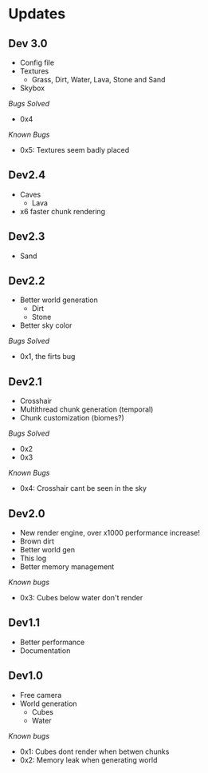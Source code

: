 # Updates

## Dev 3.0
* Config file
* Textures
  * Grass, Dirt, Water, Lava, Stone and Sand
* Skybox

*Bugs Solved*
* 0x4

*Known Bugs*
* 0x5: Textures seem badly placed

## Dev2.4
* Caves
  * Lava
* x6 faster chunk rendering

## Dev2.3
* Sand

## Dev2.2
* Better world generation
  * Dirt
  * Stone
* Better sky color

*Bugs Solved*
* 0x1, the firts bug
  
## Dev2.1
* Crosshair
* Multithread chunk generation (temporal)
* Chunk customization (biomes?)

*Bugs Solved*
* 0x2
* 0x3

*Known Bugs*
* 0x4: Crosshair cant be seen in the sky

## Dev2.0
* New render engine, over x1000 performance increase!
* Brown dirt
* Better world gen
* This log
* Better memory management

*Known bugs*
* 0x3: Cubes below water don't render

## Dev1.1 
* Better performance
* Documentation

## Dev1.0
* Free camera
* World generation
  * Cubes
  * Water

*Known bugs*
* 0x1: Cubes dont render when betwen chunks
* 0x2: Memory leak when generating world